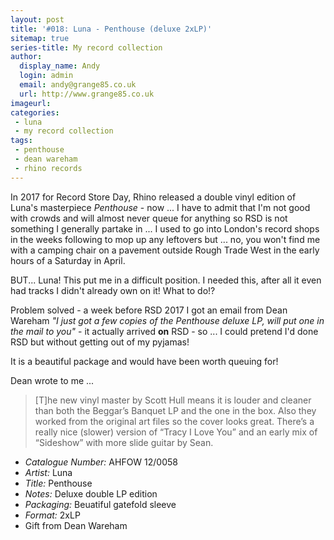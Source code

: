 ```yaml
---
layout: post
title: '#018: Luna - Penthouse (deluxe 2xLP)'
sitemap: true
series-title: My record collection 
author:
  display_name: Andy
  login: admin
  email: andy@grange85.co.uk
  url: http://www.grange85.co.uk
imageurl:
categories:
 - luna
 - my record collection
tags:
 - penthouse
 - dean wareham
 - rhino records
---
```

In 2017 for Record Store Day, Rhino released a double vinyl edition of Luna's masterpiece _Penthouse_ - now ... I have to admit that I'm not good with crowds and will almost never queue for anything so RSD is not something I generally partake in ... I used to go into London's record shops in the weeks following to mop up any leftovers but ... no, you won't find me with a camping chair on a pavement outside Rough Trade West in the early hours of a Saturday in April.

BUT... Luna! This put me in a difficult position. I needed this, after all it even had tracks I didn't already own on it! What to do!?

Problem solved - a week before RSD 2017 I got an email from Dean Wareham _"I just got a few copies of the Penthouse deluxe LP, will put one in the mail to you"_ - it actually arrived __on__ RSD - so ... I could pretend I'd done RSD but without getting out of my pyjamas!

It is a beautiful package and would have been worth queuing for!

Dean wrote to me ...
> [T]he new vinyl master by Scott Hull means it is louder and cleaner than both the Beggar’s Banquet LP and the one in the box. Also they worked from the original art files so the cover looks great. There’s a really nice (slower) version of “Tracy I Love You” and an early mix of “Sideshow” with more slide guitar by Sean.

 - *Catalogue Number:* AHFOW 12/0058
 - *Artist:* Luna
 - *Title:* Penthouse
 - *Notes:* Deluxe double LP edition
 - *Packaging:* Beuatiful gatefold sleeve
 - *Format:* 2xLP
 - Gift from Dean Wareham

